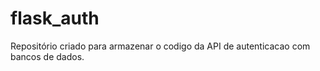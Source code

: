 # flask_auth

Repositório criado para armazenar o codigo da API de autenticacao com bancos de dados.
